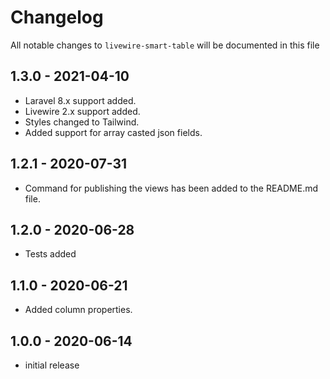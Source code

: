 # Changelog

All notable changes to `livewire-smart-table` will be documented in this file

## 1.3.0 - 2021-04-10
- Laravel 8.x support added.
- Livewire 2.x support added.
- Styles changed to Tailwind.
- Added support for array casted json fields.

## 1.2.1 - 2020-07-31
- Command for publishing the views has been added to the README.md file.

## 1.2.0 - 2020-06-28
- Tests added

## 1.1.0 - 2020-06-21

- Added column properties.

## 1.0.0 - 2020-06-14

- initial release

